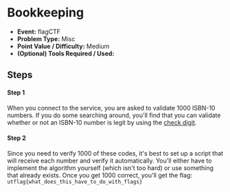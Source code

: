 # Bookkeeping
* **Event:** flagCTF
* **Problem Type:** Misc
* **Point Value / Difficulty:** Medium
* **(Optional) Tools Required / Used:**

## Steps
#### Step 1
When you connect to the service, you are asked to validate 1000 ISBN-10 numbers. If you do some searching around, you'll find that you can validate whether or not an ISBN-10 number is legit by using the [check digit](https://en.wikipedia.org/wiki/International_Standard_Book_Number#Check_digits).

#### Step 2
Since you need to verify 1000 of these codes, it's best to set up a script that will receive each number and verify it automatically. You'll either have to implement the algorithm yourself (which isn't too hard) or use something that already exists. Once you get 1000 correct, you'll get the flag: `utflag{what_does_this_have_to_do_with_flags}`
